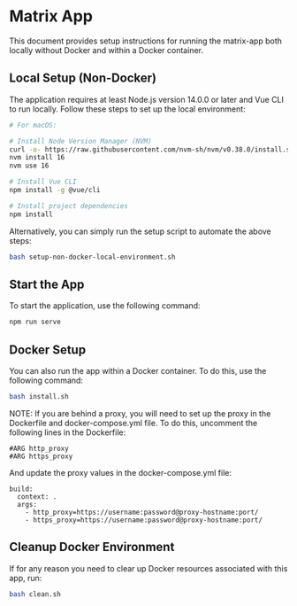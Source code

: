 # Matrix App

This document provides setup instructions for running the matrix-app both locally without Docker and within a Docker container.

## Local Setup (Non-Docker)

The application requires at least Node.js version 14.0.0 or later and Vue CLI to run locally. Follow these steps to set up the local environment:

```bash
# For macOS:

# Install Node Version Manager (NVM)
curl -o- https://raw.githubusercontent.com/nvm-sh/nvm/v0.38.0/install.sh | bash
nvm install 16
nvm use 16

# Install Vue CLI
npm install -g @vue/cli

# Install project dependencies
npm install
```

Alternatively, you can simply run the setup script to automate the above steps:

```bash
bash setup-non-docker-local-environment.sh
```

## Start the App

To start the application, use the following command:

```bash
npm run serve
```


## Docker Setup

You can also run the app within a Docker container. To do this, use the following command:

```bash
bash install.sh
```

NOTE: If you are behind a proxy, you will need to set up the proxy in the Dockerfile and docker-compose.yml file.
To do this, uncomment the following lines in the Dockerfile:

```
#ARG http_proxy
#ARG https_proxy
```

And update the proxy values in the docker-compose.yml file:

```
build:
  context: .
  args:
    - http_proxy=https://username:password@proxy-hostname:port/
    - https_proxy=https://username:password@proxy-hostname:port/
```

## Cleanup Docker Environment

If for any reason you need to clear up Docker resources associated with this app, run:

```bash
bash clean.sh
```